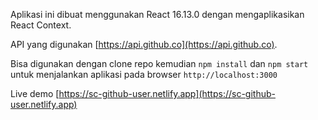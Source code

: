 Aplikasi ini dibuat menggunakan React 16.13.0 dengan mengaplikasikan React Context.

API yang digunakan [https://api.github.co](https://api.github.co).

Bisa digunakan dengan clone repo kemudian `npm install` dan `npm start` untuk menjalankan aplikasi pada browser `http://localhost:3000`

Live demo [https://sc-github-user.netlify.app](https://sc-github-user.netlify.app)
